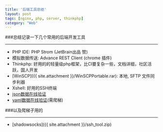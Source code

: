 ```yaml
---
title: '后端工具总结'
layout: post
tags: [nginx, php, server, thinkphp]
category: "Web"
---
```

###总结记录一下几个常用的后端开发工具
*****
* PHP IDE: PHP Strom (JetBrain出品 赞)
* 模拟数据传送: Advance REST Client (chrome 插件)
* Thinkphp: 好用的的轻量级php框架，比CI要复杂一些，文档详细，社区活跃，国人开发
* [WinSCP]({{ site.attachment }}/WinSCPPortable.rar): 本地, SFTP 文件同步利器
* Xshell: 好用的SSH终端
* [json数据在线验证](http://pro.jsonlint.com)
* [yaml数据在线验证](http://yamllint.com)(需爬梯)


###以及爬梯子用的
*****
* [shadowsocks]({{ site.attachment }}/ssh_tool.zip)
